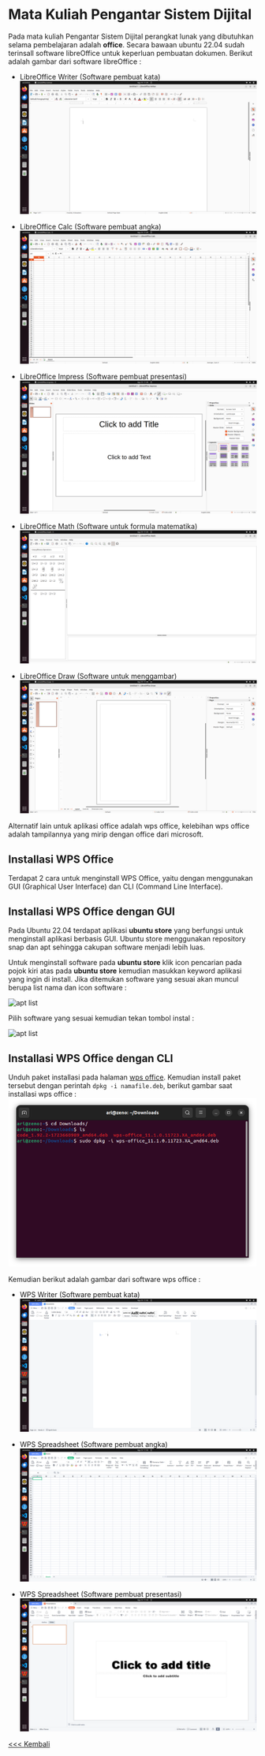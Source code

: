 # Mata Kuliah Pengantar Sistem Dijital
Pada mata kuliah Pengantar Sistem Dijital perangkat lunak yang dibutuhkan selama pembelajaran adalah **office**. Secara bawaan ubuntu 22.04 sudah terinsall software libreOffice untuk keperluan pembuatan dokumen. Berikut adalah gambar dari software libreOffice :
- LibreOffice Writer (Software pembuat kata)
![Writer](img/img_1.png)

- LibreOffice Calc (Software pembuat angka)
![calc](img/img_2.png)

- LibreOffice Impress (Software pembuat presentasi)
![Impress](img/img_3.png)
 
 - LibreOffice Math (Software untuk formula matematika)
![Math](img/img_4.png)

 - LibreOffice Draw (Software untuk menggambar)
![Draw](img/img_5.png)
 
Alternatif lain untuk aplikasi office adalah wps office, kelebihan wps office adalah tampilannya yang mirip dengan office dari microsoft.

## Installasi WPS Office

 Terdapat 2 cara untuk menginstall WPS Office, yaitu dengan menggunakan GUI (Graphical User Interface) dan CLI (Command Line Interface).

 ## Installasi WPS Office dengan GUI
Pada Ubuntu 22.04 terdapat aplikasi **ubuntu store** yang berfungsi untuk menginstall aplikasi berbasis GUI. Ubuntu store menggunakan repository snap dan apt sehingga cakupan software menjadi lebih luas.

Untuk menginstall software pada **ubuntu store** klik icon pencarian pada pojok kiri atas pada **ubuntu store** kemudian masukkan keyword aplikasi yang ingin di install. Jika ditemukan software yang sesuai akan muncul berupa list nama dan icon software :

![apt list](img/img_10.png)

Pilih software yang sesuai kemudian tekan tombol instal  :

![apt list](img/img_11.png)

 ## Installasi WPS Office dengan CLI

 Unduh paket installasi pada halaman [wps office](www.wps.com). Kemudian install paket tersebut dengan perintah `dpkg -i namafile.deb`, berikut gambar saat installasi  wps office :  
 ![idle python](img/img_6.png)
 
 Kemudian berikut adalah gambar dari software wps office :
 - WPS Writer (Software pembuat kata)
 ![Draw](img/img_7.png)

  - WPS Spreadsheet (Software pembuat angka)
 ![Draw](img/img_8.png)

   - WPS Spreadsheet (Software pembuat presentasi)
 ![Draw](img/img_9.png)

 
[<<< Kembali](../../README.md)
